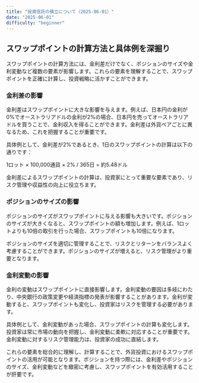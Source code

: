 ```yaml
---
title: "投資信託の積立について（2025-06-01）"
date: "2025-06-01"
difficulty: "beginner"
---
```


## スワップポイントの計算方法と具体例を深掘り

スワップポイントの計算方法には、金利差だけでなく、ポジションのサイズや金利変動など複数の要素が影響します。これらの要素を理解することで、スワップポイントを正確に計算し、投資戦略に活かすことができます。

### 金利差の影響

金利差はスワップポイントに大きな影響を与えます。例えば、日本円の金利が0%でオーストラリアドルの金利が2%の場合、日本円を売ってオーストラリアドルを買うことで、金利収入を得ることができます。金利差は外貨ペアごとに異なるため、これを把握することが重要です。

具体例として、金利差が2%であるとき、1日のスワップポイントの計算は以下の通りです：

1ロット × 100,000通貨 × 2% / 365日 = 約5.48ドル

金利差によるスワップポイントの計算は、投資家にとって重要な要素であり、リスク管理や収益性の向上に役立ちます。

### ポジションのサイズの影響

ポジションのサイズがスワップポイントに与える影響も大きいです。ポジションのサイズが大きくなると、スワップポイントの額も増加します。例えば、1ロットよりも10倍の取引を行った場合、スワップポイントも10倍になります。

ポジションのサイズを適切に管理することで、リスクとリターンをバランスよく考慮することができます。ポジションのサイズが増えると、リスク管理がより重要となります。

### 金利変動の影響

金利の変動はスワップポイントに直接影響します。金利変動の要因は多岐にわたり、中央銀行の政策変更や経済指標の発表が影響することがあります。金利が変動すると、スワップポイントも変化し、投資家はリスクを管理する必要があります。

具体例として、金利変動があった場合、スワップポイントの計算も変化します。投資家は常に市場の動向を把握し、金利変動に柔軟に対応することが重要です。金利変動に対するリスク管理能力は、投資家の成功に直結します。

これらの要素を総合的に理解し、計算することで、外貨投資におけるスワップポイントの活用が可能となります。ポジションを持つ際には、金利差やポジションのサイズ、金利変動などを緻密に考慮し、スワップポイントを有効活用することが肝要です。
